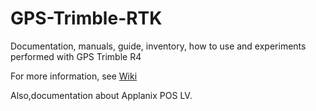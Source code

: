 # GPS-Trimble-RTK
Documentation, manuals, guide, inventory, how to use and experiments performed with GPS Trimble R4

For more information, see [Wiki](https://github.com/ITVRoC/GPS-Trimble-RTK/wiki)

Also,documentation about Applanix POS LV.
